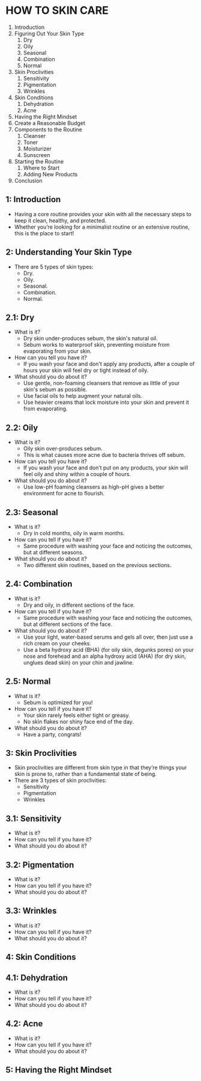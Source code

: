 # HOW TO SKIN CARE

1. Introduction
2. Figuring Out Your Skin Type
   1. Dry
   2. Oily
   3. Seasonal
   4. Combination
   5. Normal
3. Skin Proclivities
   1. Sensitivity
   2. Pigmentation
   3. Wrinkles
4. Skin Conditions
   1. Dehydration
   2. Acne
5. Having the Right Mindset
6. Create a Reasonable Budget
7. Components to the Routine
   1. Cleanser
   2. Toner
   2. Moisturizer
   3. Sunscreen
8. Starting the Routine
   1. Where to Start
   2. Adding New Products
9. Conclusion

## 1: Introduction

- Having a core routine provides your skin with all the necessary steps to keep it clean, healthy, and protected.
- Whether you’re looking for a minimalist routine or an extensive routine, this is the place to start!

## 2: Understanding Your Skin Type

- There are 5 types of skin types:
  - Dry.
  - Oily.
  - Seasonal.
  - Combination.
  - Normal.

## 2.1: Dry

- What is it?
  - Dry skin under-produces sebum, the skin's natural oil.
  - Sebum works to waterproof skin, preventing moisture from evaporating from your skin.
- How can you tell you have it?
  - If you wash your face and don't apply any products, after a couple of hours your skin will feel dry or tight instead of oily.
- What should you do about it?
  - Use gentle, non-foaming cleansers that remove as little of your skin's sebum as possible.
  - Use facial oils to help augment your natural oils.
  - Use heavier creams that lock moisture into your skin and prevent it from evaporating.

## 2.2: Oily

- What is it?
  - Oily skin over-produces sebum.
  - This is what causes more acne due to bacteria thrives off sebum.
- How can you tell you have it?
  - If you wash your face and don’t put on any products, your skin will feel oily and shiny within a couple of hours.
- What should you do about it?
  - Use low-pH foaming cleansers as high-pH gives a better environment for acne to flourish.

## 2.3: Seasonal

- What is it?
  - Dry in cold months, oily in warm months.
- How can you tell if you have it?
  - Same procedure with washing your face and noticing the outcomes, but at different seasons.
- What should you do about it?
  - Two different skin routines, based on the previous sections.

## 2.4: Combination

- What is it?
  - Dry and oily, in different sections of the face.
- How can you tell if you have it?
  - Same procedure with washing your face and noticing the outcomes, but at different sections of the face.
- What should you do about it?
  - Use your light, water-based serums and gels all over, then just use a rich cream on your cheeks.
  - Use a beta hydroxy acid (BHA) (for oily skin, degunks pores) on your nose and forehead and an alpha hydroxy acid (AHA) (for dry skin, unglues dead skin) on your chin and jawline.

## 2.5: Normal

- What is it?
  - Sebum is optimized for you!
- How can you tell if you have it?
  - Your skin rarely feels either tight or greasy.
  - No skin flakes nor shiny face end of the day.
- What should you do about it?
  - Have a party, congrats!

## 3: Skin Proclivities

- Skin proclivities are different from skin type in that they’re things your skin is prone to, rather than a fundamental state of being.
- There are 3 types of skin proclivities:
  - Sensitivity
  - Pigmentation
  - Wrinkles

## 3.1: Sensitivity

- What is it?
- How can you tell if you have it?
- What should you do about it?

## 3.2: Pigmentation

- What is it?
- How can you tell if you have it?
- What should you do about it?

## 3.3: Wrinkles

- What is it?
- How can you tell if you have it?
- What should you do about it?

## 4: Skin Conditions

## 4.1: Dehydration

- What is it?
- How can you tell if you have it?
- What should you do about it?

## 4.2: Acne

- What is it?
- How can you tell if you have it?
- What should you do about it?

## 5: Having the Right Mindset
